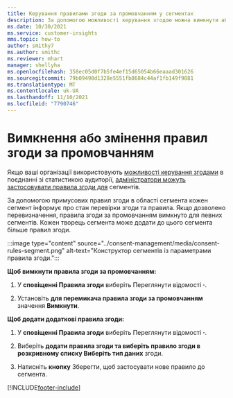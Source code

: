 ```yaml
---
title: Керування правилами згоди за промовчанням у сегментах
description: За допомогою можливості керування згодою можна вимкнути або змінити правила згоди за промовчанням, якщо ввімкнуто перевизначення.
ms.date: 10/30/2021
ms.service: customer-insights
mms.topic: how-to
author: smithy7
ms.author: smithc
ms.reviewer: mhart
manager: shellyha
ms.openlocfilehash: 358ec05d0f7b5fe4ef15d65054b66eaaad301626
ms.sourcegitcommit: 79b09498d1328e5551fb8684c44af1fb149f9881
ms.translationtype: MT
ms.contentlocale: uk-UA
ms.lasthandoff: 11/10/2021
ms.locfileid: "7790746"
---
```

# <a name="disable-or-change-default-consent-rules"></a>Вимкнення або змінення правил згоди за промовчанням

Якщо ваші організації використовують [можливості керування згодами](../consent-management/overview.md) в поєднанні зі статистикою аудиторії, [адміністратори можуть застосовувати правила згоди для](activate-consent.md) сегментів. 

За допомогою примусових правил згоди в області сегмента кожен сегмент інформує про стан перевірки згоди та правила. Якщо дозволено перевизначення, правила згоди за промовчанням вимкнуто для певних сегментів. Кожен творець сегмента може додати до цього сегмента більше правил згоди. 

:::image type="content" source="../consent-management/media/consent-rules-segment.png" alt-text="Конструктор сегментів із параметрами правила згоди.":::

**Щоб вимкнути правила згоди за промовчанням:**

1. У **сповіщенні Правила згоди** виберіть Переглянути відомості **·**. 

1. Установіть **для перемикача правила згоди за промовчанням** значення **Вимкнути**.

**Щоб додати додаткові правила згоди:**

1. У **сповіщенні Правила згоди** виберіть Переглянути відомості **·**. 

1. Виберіть **додати правила згоди та виберіть правило згоди в** **розкривному списку Виберіть тип даних** згоди.

1. Натисніть **кнопку** Зберегти, щоб застосувати нове правило до сегмента.

[!INCLUDE[footer-include](../includes/footer-banner.md)] 
